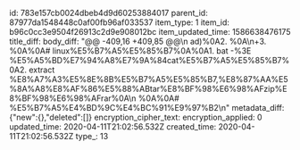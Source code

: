 id: 783e157cb0024dbeb4d9d60253884017
parent_id: 87977da1548448c0af00fb96af033537
item_type: 1
item_id: b96c0cc3e9504f26913c2d9e908012bc
item_updated_time: 1586638476175
title_diff: 
body_diff: "@@ -409,16 +409,85 @@\n ad)%0A2. %0A\n+3. %0A%0A# linux%E5%B7%A5%E5%85%B7%0A%0A1. bat -%3E %E5%A5%BD%E7%94%A8%E7%9A%84cat%E5%B7%A5%E5%85%B7%0A2. extract %E8%A7%A3%E5%8E%8B%E5%B7%A5%E5%85%B7,%E8%87%AA%E5%8A%A8%E8%AF%86%E5%88%ABtar%E8%BF%98%E6%98%AFzip%E8%BF%98%E6%98%AFrar%0A\n %0A%0A# %E5%B7%A5%E4%BD%9C%E4%BC%91%E9%97%B2\n"
metadata_diff: {"new":{},"deleted":[]}
encryption_cipher_text: 
encryption_applied: 0
updated_time: 2020-04-11T21:02:56.532Z
created_time: 2020-04-11T21:02:56.532Z
type_: 13